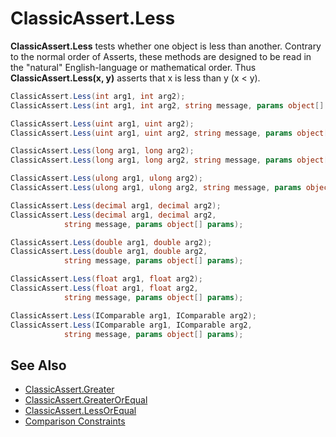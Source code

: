 # ClassicAssert.Less

**ClassicAssert.Less** tests whether one object is less than another.
Contrary to the normal order of Asserts, these methods are designed to be
read in the "natural" English-language or mathematical order. Thus
**ClassicAssert.Less(x, y)** asserts that x is less than y (x < y).

```csharp
ClassicAssert.Less(int arg1, int arg2);
ClassicAssert.Less(int arg1, int arg2, string message, params object[] params);

ClassicAssert.Less(uint arg1, uint arg2);
ClassicAssert.Less(uint arg1, uint arg2, string message, params object[] params);

ClassicAssert.Less(long arg1, long arg2);
ClassicAssert.Less(long arg1, long arg2, string message, params object[] params);

ClassicAssert.Less(ulong arg1, ulong arg2);
ClassicAssert.Less(ulong arg1, ulong arg2, string message, params object[] params);

ClassicAssert.Less(decimal arg1, decimal arg2);
ClassicAssert.Less(decimal arg1, decimal arg2,
            string message, params object[] params);

ClassicAssert.Less(double arg1, double arg2);
ClassicAssert.Less(double arg1, double arg2,
            string message, params object[] params);

ClassicAssert.Less(float arg1, float arg2);
ClassicAssert.Less(float arg1, float arg2,
            string message, params object[] params);

ClassicAssert.Less(IComparable arg1, IComparable arg2);
ClassicAssert.Less(IComparable arg1, IComparable arg2,
            string message, params object[] params);
```

## See Also

* [ClassicAssert.Greater](Assert.Greater.md)
* [ClassicAssert.GreaterOrEqual](Assert.GreaterOrEqual.md)
* [ClassicAssert.LessOrEqual](Assert.LessOrEqual.md)
* [Comparison Constraints](xref:constraints#comparison-constraints)
